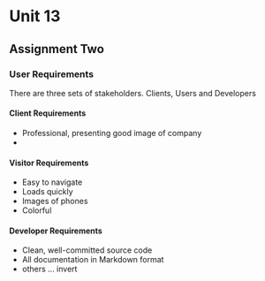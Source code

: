 # Unit 13

## Assignment Two

### User Requirements
There are three sets of stakeholders. Clients, Users and Developers

#### Client Requirements
- Professional, presenting good image of company  
-

#### Visitor Requirements
- Easy to navigate
- Loads quickly
- Images of phones
- Colorful

#### Developer Requirements

- Clean, well-committed source code
- All documentation in Markdown format
- others ...
invert